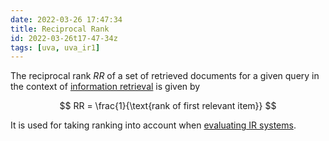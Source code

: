 ```yaml
---
date: 2022-03-26 17:47:34
title: Reciprocal Rank
id: 2022-03-26t17-47-34z
tags: [uva, uva_ir1]
---
```


The reciprocal rank $RR$ of a set of retrieved documents for a given query in
the context of [information retrieval](./2022-03-26t12-31-28z.md) is given by

$$
RR = \frac{1}{\text{rank of first relevant item}}
$$

It is used for taking ranking into account when
[evaluating IR systems](./2022-03-26t15-04-29z.md).
